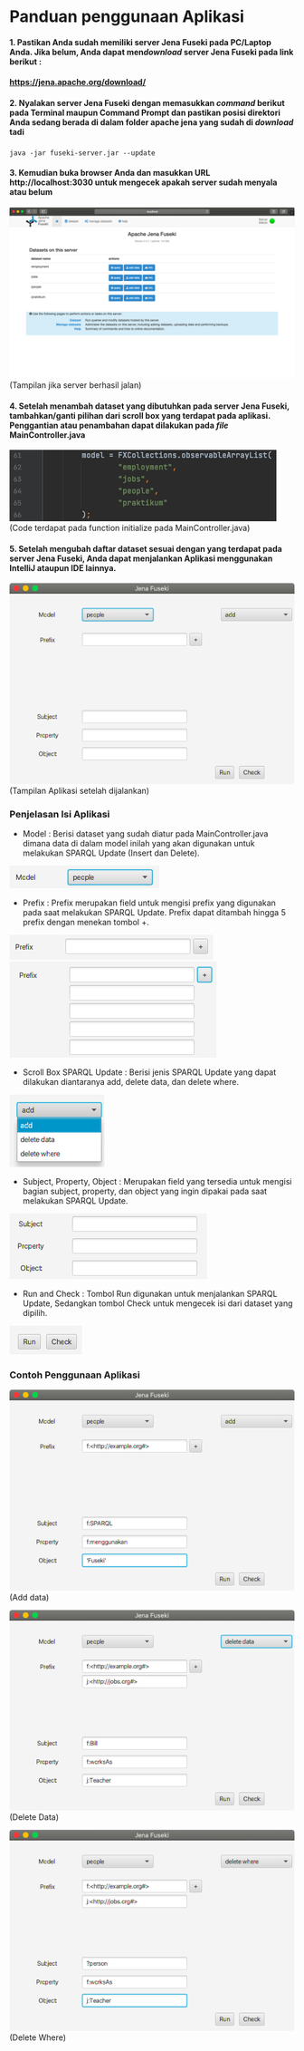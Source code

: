 # Panduan penggunaan Aplikasi

#### 1. Pastikan Anda sudah memiliki server Jena Fuseki pada PC/Laptop Anda. Jika belum, Anda dapat men*download* server Jena Fuseki pada link berikut :

#### https://jena.apache.org/download/

#### 2. Nyalakan server Jena Fuseki dengan memasukkan *command* berikut pada Terminal maupun Command Prompt dan pastikan posisi direktori Anda sedang berada di dalam folder apache jena yang sudah di *download* tadi
`java -jar fuseki-server.jar --update`

#### 3. Kemudian buka browser Anda dan masukkan URL http://localhost:3030 untuk mengecek apakah server sudah menyala atau belum

![](./images/tampilanJena.png)
(Tampilan jika server berhasil jalan)

#### 4. Setelah menambah dataset yang dibutuhkan pada server Jena Fuseki, tambahkan/ganti pilihan dari scroll box yang terdapat pada aplikasi. Penggantian atau penambahan dapat dilakukan pada *file* MainController.java

![](./images/daftarDataset.png)
(Code terdapat pada function initialize pada MainController.java)

#### 5. Setelah mengubah daftar dataset sesuai dengan yang terdapat pada server Jena Fuseki, Anda dapat menjalankan Aplikasi menggunakan IntelliJ ataupun IDE lainnya.

![](./images/tampilanAplikasi.png)
(Tampilan Aplikasi setelah dijalankan)

### Penjelasan Isi Aplikasi
* Model : Berisi dataset yang sudah diatur pada MainController.java dimana data di dalam model inilah yang akan 
  digunakan untuk melakukan SPARQL Update (Insert dan Delete).

![](./images/model.png)

* Prefix : Prefix merupakan field untuk mengisi prefix yang digunakan pada saat melakukan SPARQL Update. Prefix 
  dapat ditambah hingga 5 prefix dengan menekan tombol +.
  
![](./images/prefix.png)
![](./images/prefixMax.png)

* Scroll Box SPARQL Update : Berisi jenis SPARQL Update yang dapat dilakukan diantaranya add, delete data, dan 
  delete where.
  
![](./images/mode.png)

* Subject, Property, Object : Merupakan field yang tersedia untuk mengisi bagian subject, property, dan object yang 
  ingin dipakai pada saat melakukan SPARQL Update.
  
![](./images/spo.png)

* Run and Check : Tombol Run digunakan untuk menjalankan SPARQL Update, Sedangkan tombol Check untuk mengecek isi 
  dari dataset yang dipilih.
  
![](./images/runcheck.png)

### Contoh Penggunaan Aplikasi

![](./images/add.png)
(Add data)

![](./images/deleteData.png)
(Delete Data)

![](./images/deleteWhere.png)
(Delete Where)